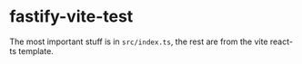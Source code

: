 # fastify-vite-test

The most important stuff is in `src/index.ts`, the rest are from the vite react-ts template.
